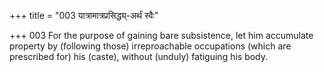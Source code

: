 +++
title = "003 यात्रामात्रप्रसिद्ध्य्-अर्थं स्वैः"

+++
003	For the purpose of gaining bare subsistence, let him accumulate property by (following those) irreproachable occupations (which are prescribed for) his (caste), without (unduly) fatiguing his body.